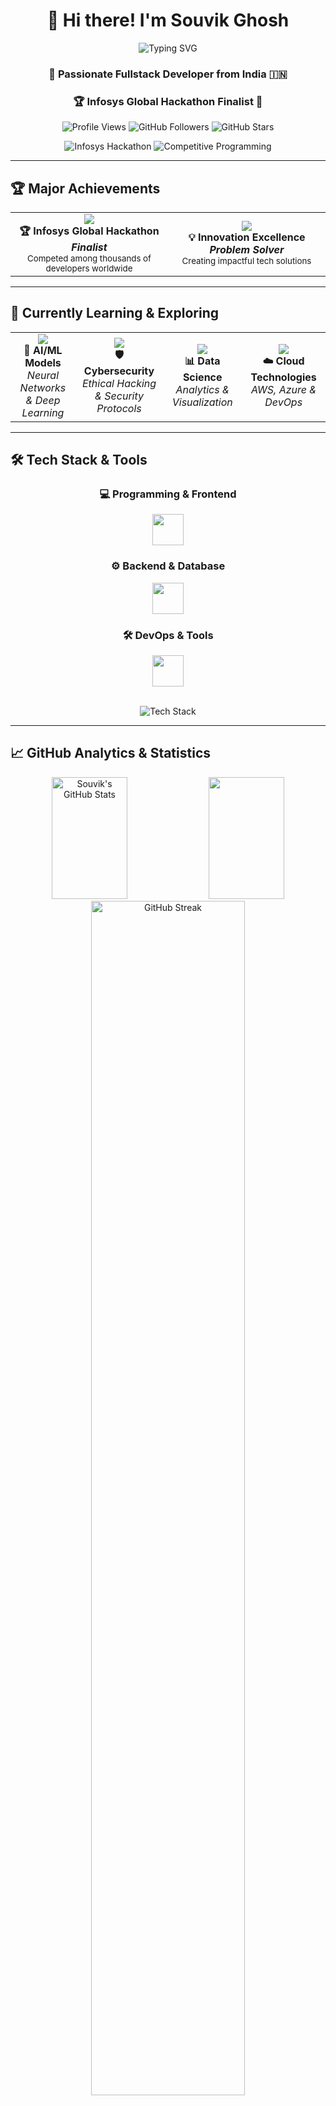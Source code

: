 <div align="center">
  
# 👋 Hi there! I'm **Souvik Ghosh**

<img src="https://readme-typing-svg.demolab.com?font=Fira+Code&size=22&duration=3000&pause=1000&color=36BCF7&center=true&vCenter=true&width=600&lines=Passionate+Fullstack+Developer;AI%2FML+Enthusiast;Cybersecurity+Explorer;Infosys+Global+Hackathon+Finalist;Problem+Solver+%26+Innovator" alt="Typing SVG" />

### 🚀 **Passionate Fullstack Developer from India** 🇮🇳
### 🏆 **Infosys Global Hackathon Finalist** 🌟

<p>
  <img src="https://komarev.com/ghpvc/?username=souvikghosh777&color=blueviolet&style=for-the-badge&label=Profile+Views" alt="Profile Views"/>
  <img src="https://img.shields.io/github/followers/souvikghosh777?label=Followers&style=for-the-badge&color=blue" alt="GitHub Followers"/>
  <img src="https://img.shields.io/github/stars/souvikghosh777?label=Stars&style=for-the-badge&color=yellow" alt="GitHub Stars"/>
</p>

<p>
  <img src="https://img.shields.io/badge/🏆_Infosys_Global-Hackathon_Finalist-FF6B35?style=for-the-badge&labelColor=000000" alt="Infosys Hackathon"/>
  <img src="https://img.shields.io/badge/🎯_Competitive-Programming-00D4AA?style=for-the-badge&labelColor=000000" alt="Competitive Programming"/>
</p>

</div>

---

## 🏆 **Major Achievements**

<div align="center">

<table>
<tr>
<td align="center" width="300">
<img src="https://img.icons8.com/external-flaticons-lineal-color-flat-icons/64/external-trophy-achievements-flaticons-lineal-color-flat-icons-2.png"/>
<br><strong>🏆 Infosys Global Hackathon</strong>
<br><em><strong>Finalist</strong></em>
<br><sub>Competed among thousands of developers worldwide</sub>
</td>
<td align="center" width="300">
<img src="https://img.icons8.com/external-wanicon-lineal-color-wanicon/64/external-innovation-business-strategy-wanicon-lineal-color-wanicon.png"/>
<br><strong>💡 Innovation Excellence</strong>
<br><em><strong>Problem Solver</strong></em>
<br><sub>Creating impactful tech solutions</sub>
</td>
</tr>
</table>

</div>

---

## 🌱 **Currently Learning & Exploring**

<div align="center">

<table>
<tr>
<td align="center" width="250">
<img src="https://img.icons8.com/nolan/64/artificial-intelligence.png"/>
<br><strong>🤖 AI/ML Models</strong>
<br><em>Neural Networks & Deep Learning</em>
</td>
<td align="center" width="250">
<img src="https://img.icons8.com/color/64/000000/security-checked.png"/>
<br><strong>🛡️ Cybersecurity</strong>
<br><em>Ethical Hacking & Security Protocols</em>
</td>
<td align="center" width="250">
<img src="https://img.icons8.com/nolan/64/combo-chart.png"/>
<br><strong>📊 Data Science</strong>
<br><em>Analytics & Visualization</em>
</td>
<td align="center" width="250">
<img src="https://img.icons8.com/nolan/64/cloud.png"/>
<br><strong>☁️ Cloud Technologies</strong>
<br><em>AWS, Azure & DevOps</em>
</td>
</tr>
</table>

</div>

---

## 🛠️ **Tech Stack & Tools**

<div align="center">

### 💻 **Programming & Frontend**
<p>
  <img src="https://skillicons.dev/icons?i=python,js,ts,java,cpp,c,react,nextjs,html,css,tailwind,bootstrap&perline=12" height="50"/>
</p>

### ⚙️ **Backend & Database**
<p>
  <img src="https://skillicons.dev/icons?i=nodejs,express,django,flask,fastapi,firebase,mongodb,mysql,postgresql,aws,gcp&perline=12" height="50"/>
</p>

### 🛠️ **DevOps & Tools**
<p>
  <img src="https://skillicons.dev/icons?i=docker,git,github,vscode,postman,figma,linux,php,go&perline=9" height="50"/>
</p>

</div>

<br>

<div align="center">
  <img src="https://github-readme-tech-stack.vercel.app/api/cards?title=Tech%20Stack&lineCount=3&theme=github_dark&bg=0D1117&badge=0969DA&border=21262D&titleColor=C9D1D9&line1=python%2Cpython%2C3776AB%3Bjavascript%2Cjavascript%2CF7DF1E%3Breact%2Creact%2C61DAFB%3B&line2=nodejs%2Cnode.js%2C339933%3Bmongodb%2Cmongodb%2C47A248%3Bdocker%2Cdocker%2C2496ED%3B&line3=aws%2Caws%2CFF9900%3Bgit%2Cgit%2CF05032%3Blinux%2Clinux%2CFCC624%3B" alt="Tech Stack" />
</div>

---

## 📈 **GitHub Analytics & Statistics**

<div align="center">

<img width="49%" height="195px" src="https://github-readme-stats.vercel.app/api?username=souvikghosh777&show_icons=true&count_private=true&hide_border=true&title_color=00b4d8&icon_color=00b4d8&text_color=c9d1d9&bg_color=0d1117" alt="Souvik's GitHub Stats" />

<img width="49%" height="195px" src="https://github-readme-stats.vercel.app/api/top-langs/?username=souvikghosh777&layout=compact&hide_border=true&title_color=00b4d8&text_color=c9d1d9&bg_color=0d1117" />

</div>

<div align="center">
  <img width="70%" src="https://github-readme-streak-stats.herokuapp.com/?user=souvikghosh777&theme=tokyonight&hide_border=true&stroke=0000&ring=00b4d8&fire=00b4d8&currStreakLabel=00b4d8" alt="GitHub Streak" />
</div>

---

## 🤝 **Connect with Me**

<div align="center">

<a href="https://www.linkedin.com/in/souvik-ghosh-216b6b32a" target="_blank">
<img height="50" width="50" src="https://cdn.jsdelivr.net/gh/devicons/devicon/icons/linkedin/linkedin-original.svg" style="margin: 0 15px;"/>
</a>
<a href="https://instagram.com/souvik7_7" target="_blank">
<img height="50" width="50" src="https://upload.wikimedia.org/wikipedia/commons/thumb/a/a5/Instagram_icon.png/1024px-Instagram_icon.png" style="margin: 0 15px;"/>
</a>
<a href="https://github.com/souvikghosh777" target="_blank">
<img height="50" width="50" src="https://cdn.jsdelivr.net/gh/devicons/devicon/icons/github/github-original.svg" style="margin: 0 15px;"/>
</a>
<a href="https://stackoverflow.com/users/souvikghosh777" target="_blank">
<img height="50" width="50" src="https://upload.wikimedia.org/wikipedia/commons/thumb/e/ef/Stack_Overflow_icon.svg/768px-Stack_Overflow_icon.svg.png" style="margin: 0 15px;"/>
</a>
<a href="https://leetcode.com/souvikghosh777" target="_blank">
<img height="50" width="50" src="https://upload.wikimedia.org/wikipedia/commons/1/19/LeetCode_logo_black.png" style="margin: 0 15px;"/>
</a>
<a href="https://twitter.com/souvikghosh777" target="_blank">
<img height="50" width="50" src="https://abs.twimg.com/responsive-web/client-web/icon-ios.b1fc7275.png" style="margin: 0 15px;"/>
</a>
<a href="mailto:souvikg9474@gmail.com" target="_blank">
<img height="50" width="50" src="https://upload.wikimedia.org/wikipedia/commons/thumb/7/7e/Gmail_icon_%282020%29.svg/1024px-Gmail_icon_%282020%29.svg.png" style="margin: 0 15px;"/>
</a>
<a href="https://discord.com/users/bossrick9327" target="_blank">
<img height="50" width="50" src="https://assets-global.website-files.com/6257adef93867e50d84d30e2/636e0a6a49cf127bf92de1e2_icon_clyde_blurple_RGB.png" style="margin: 0 15px;"/>
</a>

</div>

<div align="center">
<br>
<h3>📱 <strong>Let's Connect & Build Something Amazing Together!</strong></h3>
<p>
<img src="https://img.shields.io/badge/LinkedIn-Connect-0077B5?style=flat-square&logo=linkedin&logoColor=white" alt="LinkedIn"/>
<img src="https://img.shields.io/badge/Instagram-Follow-E4405F?style=flat-square&logo=instagram&logoColor=white" alt="Instagram"/> 
<img src="https://img.shields.io/badge/Discord-Chat-7289DA?style=flat-square&logo=discord&logoColor=white" alt="Discord"/>
</p>
</div>

<div align="center">
  
### 💬 **Let's Chat!**
  
<img src="https://media.giphy.com/media/LnQjpWaON8nhr21vNW/giphy.gif" width="60"> <em><b>I love connecting with different people</b> so if you want to say <b>hi, I'll be happy to meet you more!</b> :)</em>

</div>

---





### 🎯 **Professional Highlights**
- � Currently leading **enterprise digital transformation** and **AI strategy consulting**
- 📈 Specializing in **business process optimization** and **technology risk management**
- 🤝 Seeking partnerships in **strategic technology initiatives** and **innovation projects**
- � Expertise in **digital strategy**, **system architecture**, **AI implementation**, and **cybersecurity frameworks**
- � Professional contact: **souvikg9474@gmail.com**
- 🏆 Achievement: **Infosys Global Hackathon Finalist** - recognized for innovative technology solutions
- ⚖️ Professional interests: Strategic planning, team leadership, and driving technological innovation

---
<div align="center">



</div>


<div align="center">

### 🌟 **"Code is like humor. When you have to explain it, it's bad."** 🌟

<img src="https://quotes-github-readme.vercel.app/api?type=horizontal&theme=tokyonight" alt="Random Dev Quote"/>

<br><br>

**Thanks for visiting my profile! Let's build something amazing together! 🚀**

<img src="https://media.giphy.com/media/jpVnC65DmYeyRL4LHS/giphy.gif" width="20%">

<br>

![Visitor Badge](https://visitor-badge.laobi.icu/badge?page_id=souvikghosh777.souvikghosh777&left_color=6366f1&right_color=8b5cf6&left_text=Profile%20Views)

<br>

### ⭐ **Star this repository if you find it helpful!** ⭐

</div>